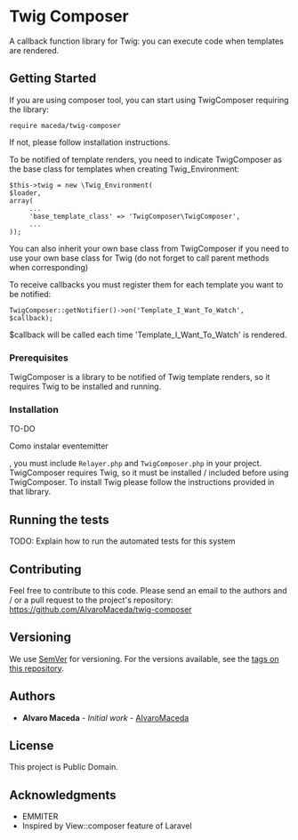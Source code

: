# Twig Composer
 
A callback function library for Twig: you can execute code when templates are rendered.

## Getting Started

If you are using composer tool, you can start using TwigComposer requiring the library:

```
require maceda/twig-composer
```

If not, please follow installation instructions.

To be notified of template renders, you need to indicate TwigComposer as the base class
for templates when creating Twig_Environment:

```
$this->twig = new \Twig_Environment(
$loader,
array(
     ...
     'base_template_class' => 'TwigComposer\TwigComposer',
     ...
));
```

You can also inherit your own base class from TwigComposer if you need to use your own base class for Twig (do not
forget to call parent methods when corresponding)

To receive callbacks you must register them for each template you want to be notified:

```
TwigComposer::getNotifier()->on('Template_I_Want_To_Watch', $callback);
```

$callback will be called each time 'Template_I_Want_To_Watch' is rendered.

### Prerequisites

TwigComposer is a library to be notified of Twig template renders, so it requires Twig to
be installed and running.

### Installation

TO-DO

Como instalar eventemitter

, you must include ```Relayer.php``` and ```TwigComposer.php``` in your project. TwigComposer requires
Twig, so it must be installed / included before using TwigComposer. To install Twig please follow
the instructions provided in that library.


## Running the tests

TODO: Explain how to run the automated tests for this system

## Contributing

Feel free to contribute to this code. Please send an email to the authors and / or
a pull request to the project's repository: https://github.com/AlvaroMaceda/twig-composer

## Versioning

We use [SemVer](http://semver.org/) for versioning. For the versions available, see the [tags on this repository](https://github.com/your/project/tags).

## Authors

* **Alvaro Maceda** - *Initial work* - [AlvaroMaceda](http://alvaromaceda.es)

## License

This project is Public Domain.

## Acknowledgments

* EMMITER
* Inspired by View::composer feature of Laravel


